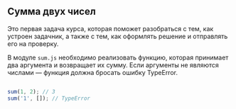 ## Сумма двух чисел

Это первая задача курса, которая поможет разобраться с тем, как устроен задачник, а также с тем, как оформлять решение
и отправлять его на проверку.

В модуле `sum.js` необходимо реализовать функцию, которая принимает два аргумента и возвращает их 
сумму. Если аргументы не являются числами — функция должна бросать ошибку TypeError. 

```js

sum(1, 2); // 3
sum('1', []); // TypeError

```
